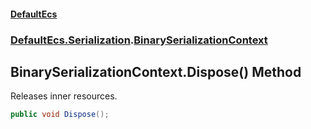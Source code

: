 #### [DefaultEcs](./index.md 'index')
### [DefaultEcs.Serialization](./DefaultEcs-Serialization.md 'DefaultEcs.Serialization').[BinarySerializationContext](./DefaultEcs-Serialization-BinarySerializationContext.md 'DefaultEcs.Serialization.BinarySerializationContext')
## BinarySerializationContext.Dispose() Method
Releases inner resources.  
```csharp
public void Dispose();
```
